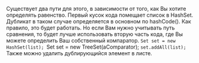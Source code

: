 Существует два пути для этого, в зависимости от того, как Вы хотите определять равенство. Первый кусок кода помещает список в HashSet. Дубликат в таком случае определяется в основном по hashCode(). Как правило, это будет работать. Но если Вам нужно учитывать путь сравнения, то будет лучше использовать вторую часть кода, где Вы можете определить Ваш собственный компаратор. 
`Set set = new HashSet(list);
`Set set = new TreeSet(aComparator); 
`set.addAll(list);`
Также можно удалить дублирующийся элемент в листе.